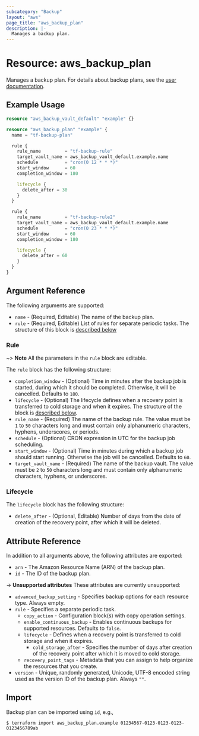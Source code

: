 ```yaml
---
subcategory: "Backup"
layout: "aws"
page_title: "aws_backup_plan"
description: |-
  Manages a backup plan.
---
```


[backup-plan]: https://docs.cloud.croc.ru/en/services/backup/operations.html#backupplan

# Resource: aws_backup_plan

Manages a backup plan. For details about backup plans, see the [user documentation][backup-plan].

## Example Usage

```terraform
resource "aws_backup_vault_default" "example" {}

resource "aws_backup_plan" "example" {
  name = "tf-backup-plan"

  rule {
    rule_name         = "tf-backup-rule"
    target_vault_name = aws_backup_vault_default.example.name
    schedule          = "cron(0 12 * * *)"
    start_window      = 60
    completion_window = 180

    lifecycle {
      delete_after = 30
    }
  }

  rule {
    rule_name         = "tf-backup-rule2"
    target_vault_name = aws_backup_vault_default.example.name
    schedule          = "cron(0 23 * * *)"
    start_window      = 60
    completion_window = 180

    lifecycle {
      delete_after = 60
    }
  }
}
```

## Argument Reference

The following arguments are supported:

* `name` - (Required, Editable) The name of the backup plan.
* `rule` - (Required, Editable) List of rules for separate periodic tasks. The structure of this block is [described below](#rule)

### Rule

~> **Note** All the parameters in the `rule` block are editable.

The `rule` block has the following structure:

* `completion_window` - (Optional) Time in minutes after the backup job is started, during which it should be completed. Otherwise, it will be cancelled. Defaults to `180`.
* `lifecycle` - (Optional) The lifecycle defines when a recovery point is transferred to cold storage and when it expires. The structure of the block is [described below](#lifecycle).
* `rule_name` - (Required) The name of the backup rule. The value must be `1` to `50` characters long and must contain only alphanumeric characters, hyphens, underscores, or periods.
* `schedule` - (Optional) CRON expression in UTC for the backup job scheduling.
* `start_window` - (Optional) Time in minutes during which a backup job should start running. Otherwise the job will be cancelled. Defaults to `60`.
* `target_vault_name` - (Required) The name of the backup vault. The value must be `2` to `50` characters long and must contain only alphanumeric characters, hyphens, or underscores.

### Lifecycle

The `lifecycle` block has the following structure:

* `delete_after` - (Optional, Editable) Number of days from the date of creation of the recovery point, after which it will be deleted.

## Attribute Reference

In addition to all arguments above, the following attributes are exported:

* `arn` - The Amazon Resource Name (ARN) of the backup plan.
* `id` - The ID of the backup plan.

->  **Unsupported attributes**
These attributes are currently unsupported:

* `advanced_backup_setting` - Specifies backup options for each resource type. Always empty.
* `rule` - Specifies a separate periodic task.
    * `copy_action` - Configuration block(s) with copy operation settings.
    * `enable_continuous_backup` - Enables continuous backups for supported resources. Defaults to `false`.
    * `lifecycle` - Defines when a recovery point is transferred to cold storage and when it expires.
        * `cold_storage_after` - Specifies the number of days after creation of the recovery point after which it is moved to cold storage.
    * `recovery_point_tags` - Metadata that you can assign to help organize the resources that you create.
* `version` - Unique, randomly generated, Unicode, UTF-8 encoded string used as the version ID of the backup plan. Always `""`.

## Import

Backup plan can be imported using `id`, e.g.,

```
$ terraform import aws_backup_plan.example 01234567-0123-0123-0123-0123456789ab
```
